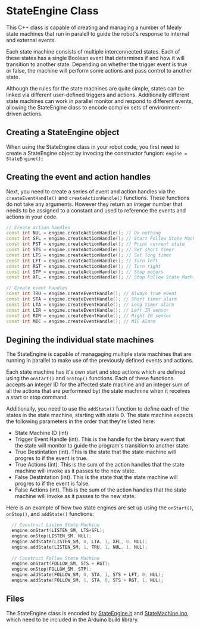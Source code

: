 # StateEngine Class
This C++ class is capable of creating and managing a number of Mealy state machines that run in paralell to guide the robot's response to internal and external events. 

Each state machine consists of multiple interconnected states. Each of these states has a single Boolean event that determines if and how it will transition to another state. Depending on whether the trigger event is true or false, the machine will perform some actions and pass control to another state.

Although the rules for the state machines are quite simple, states can be linked via different user-defined triggers and actions.  Additionally different state machines can work in parallel monitor and respond to different events, allowing the StateEngine class to encode complex sets of environment-driven actions.

## Creating a StateEngine object
When using the StateEngine class in your robot code,  you first need to create a StateEngine object by invocing the constructor fungion: `engine = StateEngine();`

## Creating the event and action handles
Next, you need to create a series of event and action handles via the `createEventHandle()` and `createActionHandle()` functions.  These functions do not take any arguments.  However they return an integer number that needs to be assigned to a constant and used to reference the events and actions in your code.

```C++
// Create action handles
const int NUL = engine.createActionHandle(); // Do nothing
const int SFL = engine.createActionHandle(); // Start Follow State Machine
const int PST = engine.createActionHandle(); // Print current state
const int STS = engine.createActionHandle(); // Set short timer
const int LTS = engine.createActionHandle(); // Set long timer
const int LFT = engine.createActionHandle(); // Turn left
const int RGT = engine.createActionHandle(); // Turn right
const int STP = engine.createActionHandle(); // Stop motors
const int XFL = engine.createActionHandle(); // Stop Follow State Machine

// Create event handles
const int TRU = engine.createEventHandle(); // Always true event
const int STA = engine.createEventHandle(); // Short timer alarm
const int LTA = engine.createEventHandle(); // Long timer alarm
const int LIR = engine.createEventHandle(); // Left IR sensor
const int RIR = engine.createEventHandle(); // Right IR sensor
const int MIC = engine.createEventHandle(); // MIC Alarm
```
## Degining the individual state machines
The StateEngine is capable of managaging multiple state machines that are running in parallel to make use of the previously defined events and actions.  

Each state machine has it's own start and stop actions which are defined using the `onStart()` and `onStop()` functions.  Each of these functions accepts an integer ID for the affected state machine and an integer sum of all the actions that are performned byt the state machnine when it receives a start or stop command.

Additionally, you need to use the `addState()` function to define each of the states in the state machine, starting with state 0. The state machine expects the following parameters in the order that they're listed here:
- State Machine ID (int)
- Trigger Event Handle (int).  This is the handle for the binary event that the state will monitor to guide the program's transition to another state.
- True Destintation (int).  This is the state that the state machine will progres to if the event is true.
- True Actions (int).  This is the sum of the action handles that the state machine will invoke as it passes to the new state.
- False Destintation (int).  This is the state that the state machine will progres to if the event is false.
- False Actions (int).  This is the sum of the action handles that the state machine will invoke as it passes to the new state.

Here is an example of how two state engines are set up using the `onStart()`, `onStop()`, and `addState()` functions:
```C++
  // Construct Listen State Machine
  engine.onStart(LISTEN_SM, LTS+SFL);
  engine.onStop(LISTEN_SM, NUL);
  engine.addState(LISTEN_SM, 0, LTA, 1, XFL, 0, NUL);
  engine.addState(LISTEN_SM, 1, TRU, 1, NUL, 1, NUL);
   
  // Construct Follow State Machine
  engine.onStart(FOLLOW_SM, STS + RGT);
  engine.onStop(FOLLOW_SM, STP);
  engine.addState(FOLLOW_SM, 0, STA, 1, STS + LFT, 0, NUL);
  engine.addState(FOLLOW_SM, 1, STA, 0, STS + RGT, 1, NUL);
```


## Files
The StateEngine class is encoded by [StateEngine.h](StateEngine.h) and [StateMachine.ino](StateEngine.ino), which need to be included in the Arduino build library.
